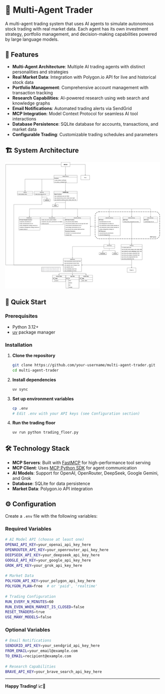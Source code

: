 # 🤖 Multi-Agent Trader

A multi-agent trading system that uses AI agents to simulate autonomous stock trading with real market data. Each agent has its own investment strategy, portfolio management, and decision-making capabilities powered by large language models.

## 🌟 Features

- **Multi-Agent Architecture**: Multiple AI trading agents with distinct personalities and strategies
- **Real Market Data**: Integration with Polygon.io API for live and historical stock data
- **Portfolio Management**: Comprehensive account management with transaction tracking
- **Research Capabilities**: AI-powered research using web search and knowledge graphs
- **Email Notifications**: Automated trading alerts via SendGrid
- **MCP Integration**: Model Context Protocol for seamless AI tool interactions
- **Database Persistence**: SQLite database for accounts, transactions, and market data
- **Configurable Trading**: Customizable trading schedules and parameters

## 🏗️ System Architecture

![System Architecture](./docs/architecture1.svg)

## 🚀 Quick Start

### Prerequisites
- Python 3.12+
- [uv](https://github.com/astral-sh/uv) package manager

### Installation

1. **Clone the repository**
   ```bash
   git clone https://github.com/your-username/multi-agent-trader.git
   cd multi-agent-trader
   ```

2. **Install dependencies**
   ```bash
   uv sync
   ```

3. **Set up environment variables**
   ```bash
   cp .env
   # Edit .env with your API keys (see Configuration section)
   ```

4. **Run the trading floor**
   ```bash
   uv run python trading_floor.py
   ```

## 🛠️ Technology Stack

- **MCP Servers**: Built with [FastMCP](https://github.com/jlowin/fastmcp) for high-performance tool serving
- **MCP Client**: Uses [MCP Python SDK](https://github.com/modelcontextprotocol/python-sdk) for agent communication
- **AI Models**: Support for OpenAI, OpenRouter, DeepSeek, Google Gemini, and Grok
- **Database**: SQLite for data persistence
- **Market Data**: Polygon.io API integration

## ⚙️ Configuration

Create a `.env` file with the following variables:

### Required Variables
```bash
# AI Model API (choose at least one)
OPENAI_API_KEY=your_openai_api_key_here
OPENROUTER_API_KEY=your_openrouter_api_key_here
DEEPSEEK_API_KEY=your_deepseek_api_key_here
GOOGLE_API_KEY=your_google_api_key_here
GROK_API_KEY=your_grok_api_key_here

# Market Data
POLYGON_API_KEY=your_polygon_api_key_here
POLYGON_PLAN=free  # or 'paid', 'realtime'

# Trading Configuration
RUN_EVERY_N_MINUTES=60
RUN_EVEN_WHEN_MARKET_IS_CLOSED=false
RESET_TRADERS=true
USE_MANY_MODELS=false
```

### Optional Variables
```bash
# Email Notifications
SENDGRID_API_KEY=your_sendgrid_api_key_here
FROM_EMAIL=your_email@example.com
TO_EMAIL=recipient@example.com

# Research Capabilities
BRAVE_API_KEY=your_brave_search_api_key_here
```

---

**Happy Trading! 📈🤖**